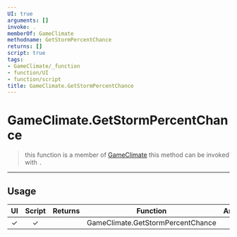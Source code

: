 ```yaml
---
UI: true
arguments: []
invoke: .
memberOf: GameClimate
methodname: GetStormPercentChance
returns: []
script: true
tags:
- GameClimate/_function
- function/UI
- function/script
title: GameClimate.GetStormPercentChance
---
```

# GameClimate.GetStormPercentChance
> this function is a member of [GameClimate](civ-6/lua/GameClimate.md)
> this method can be invoked with `.`
-----
## Usage
|  UI | Script | Returns | Function | Arguments |
|:---:|:------:|-------:|:--------:|:---------|
|✓|✓||GameClimate.GetStormPercentChance||
